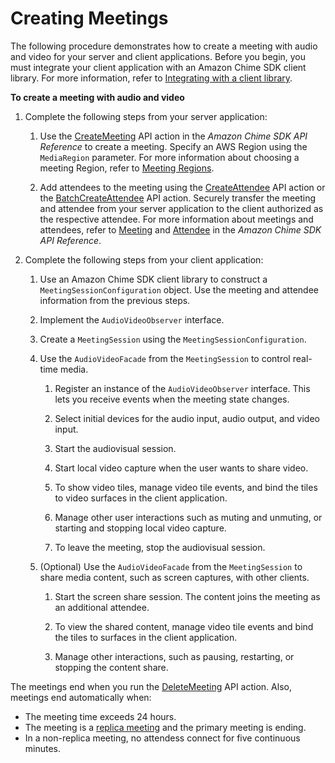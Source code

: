# Creating Meetings<a name="create-mtgs"></a>

The following procedure demonstrates how to create a meeting with audio and video for your server and client applications\. Before you begin, you must integrate your client application with an Amazon Chime SDK client library\. For more information, refer to [Integrating with a client library](mtgs-sdk-client-lib.md)\.

**To create a meeting with audio and video**

1. Complete the following steps from your server application:

   1. Use the [CreateMeeting](https://docs.aws.amazon.com/chime-sdk/latest/APIReference/API_CreateMeeting.html) API action in the *Amazon Chime SDK API Reference* to create a meeting\. Specify an AWS Region using the `MediaRegion` parameter\. For more information about choosing a meeting Region, refer to [Meeting Regions](sdk-available-regions.md#sdk-meeting-regions)\.

   1. Add attendees to the meeting using the [CreateAttendee](https://docs.aws.amazon.com/chime-sdk/latest/APIReference/API_CreateAttendee.html) API action or the [BatchCreateAttendee](https://docs.aws.amazon.com/chime-sdk/latest/APIReference/API_BatchCreateAttendee.html) API action\. Securely transfer the meeting and attendee from your server application to the client authorized as the respective attendee\. For more information about meetings and attendees, refer to [Meeting](https://docs.aws.amazon.com/chime-sdk/latest/APIReference/API_Meeting.html) and [Attendee](https://docs.aws.amazon.com/chime-sdk/latest/APIReference/API_Attendee.html) in the *Amazon Chime SDK API Reference*\.

1. Complete the following steps from your client application:

   1. Use an Amazon Chime SDK client library to construct a `MeetingSessionConfiguration` object\. Use the meeting and attendee information from the previous steps\.

   1. Implement the `AudioVideoObserver` interface\.

   1. Create a `MeetingSession` using the `MeetingSessionConfiguration`\.

   1. Use the `AudioVideoFacade` from the `MeetingSession` to control real\-time media\.

      1. Register an instance of the `AudioVideoObserver` interface\. This lets you receive events when the meeting state changes\.

      1. Select initial devices for the audio input, audio output, and video input\.

      1. Start the audiovisual session\.

      1. Start local video capture when the user wants to share video\.

      1. To show video tiles, manage video tile events, and bind the tiles to video surfaces in the client application\.

      1. Manage other user interactions such as muting and unmuting, or starting and stopping local video capture\.

      1. To leave the meeting, stop the audiovisual session\.

   1. \(Optional\) Use the `AudioVideoFacade` from the `MeetingSession` to share media content, such as screen captures, with other clients\.

      1. Start the screen share session\. The content joins the meeting as an additional attendee\.

      1. To view the shared content, manage video tile events and bind the tiles to surfaces in the client application\.

      1. Manage other interactions, such as pausing, restarting, or stopping the content share\.

The meetings end when you run the [DeleteMeeting](https://docs.aws.amazon.com/chime-sdk/latest/APIReference/API_DeleteMeeting.html) API action\. Also, meetings end automatically when:
+ The meeting time exceeds 24 hours\.
+ The meeting is a [replica meeting](media-replication.md) and the primary meeting is ending\.
+ In a non\-replica meeting, no attendess connect for five continuous minutes\.